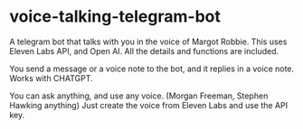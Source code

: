 # voice-talking-telegram-bot
A telegram bot that talks with you in the voice of Margot Robbie. This uses Eleven Labs API, and Open AI. All the details and functions are included.

You send a message or a voice note to the bot, and it replies in a voice note. Works with CHATGPT.

You can ask anything, and use any voice. (Morgan Freeman, Stephen Hawking anything)
Just create the voice from Eleven Labs and use the API key.
